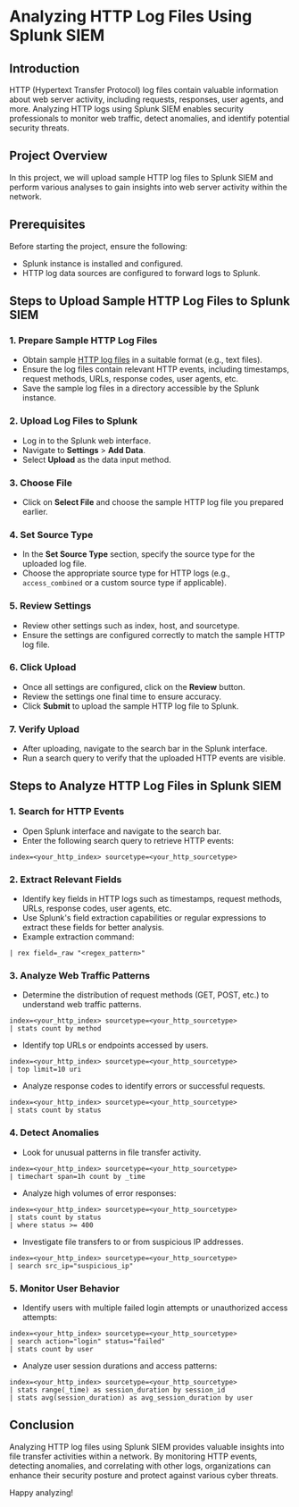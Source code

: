 # Analyzing HTTP Log Files Using Splunk SIEM

## Introduction
HTTP (Hypertext Transfer Protocol) log files contain valuable information about web server activity, including requests, responses, user agents, and more. Analyzing HTTP logs using Splunk SIEM enables security professionals to monitor web traffic, detect anomalies, and identify potential security threats.

## Project Overview
In this project, we will upload sample HTTP log files to Splunk SIEM and perform various analyses to gain insights into web server activity within the network.

## Prerequisites
Before starting the project, ensure the following:
- Splunk instance is installed and configured.
- HTTP log data sources are configured to forward logs to Splunk.

## Steps to Upload Sample HTTP Log Files to Splunk SIEM

### 1. Prepare Sample HTTP Log Files
- Obtain sample [HTTP log files](https://www.secrepo.com/maccdc2012/http.log.gz) in a suitable format (e.g., text files).
- Ensure the log files contain relevant HTTP events, including timestamps, request methods, URLs, response codes, user agents, etc.
- Save the sample log files in a directory accessible by the Splunk instance.

### 2. Upload Log Files to Splunk
- Log in to the Splunk web interface.
- Navigate to **Settings** > **Add Data**.
- Select **Upload** as the data input method.

### 3. Choose File
- Click on **Select File** and choose the sample HTTP log file you prepared earlier.

### 4. Set Source Type
- In the **Set Source Type** section, specify the source type for the uploaded log file.
- Choose the appropriate source type for HTTP logs (e.g., `access_combined` or a custom source type if applicable).

### 5. Review Settings
- Review other settings such as index, host, and sourcetype.
- Ensure the settings are configured correctly to match the sample HTTP log file.

### 6. Click Upload
- Once all settings are configured, click on the **Review** button.
- Review the settings one final time to ensure accuracy.
- Click **Submit** to upload the sample HTTP log file to Splunk.

### 7. Verify Upload
- After uploading, navigate to the search bar in the Splunk interface.
- Run a search query to verify that the uploaded HTTP events are visible.


## Steps to Analyze HTTP Log Files in Splunk SIEM


### 1. Search for HTTP Events
- Open Splunk interface and navigate to the search bar.
- Enter the following search query to retrieve HTTP events:
```
index=<your_http_index> sourcetype=<your_http_sourcetype>
```

### 2. Extract Relevant Fields
- Identify key fields in HTTP logs such as timestamps, request methods, URLs, response codes, user agents, etc.
- Use Splunk's field extraction capabilities or regular expressions to extract these fields for better analysis.
- Example extraction command:
```
| rex field=_raw "<regex_pattern>"

```

### 3. Analyze Web Traffic Patterns
- Determine the distribution of request methods (GET, POST, etc.) to understand web traffic patterns.
```
index=<your_http_index> sourcetype=<your_http_sourcetype>
| stats count by method
```
- Identify top URLs or endpoints accessed by users.
```
index=<your_http_index> sourcetype=<your_http_sourcetype>
| top limit=10 uri
```
- Analyze response codes to identify errors or successful requests.
```
index=<your_http_index> sourcetype=<your_http_sourcetype>
| stats count by status
```

### 4. Detect Anomalies
- Look for unusual patterns in file transfer activity.
```
index=<your_http_index> sourcetype=<your_http_sourcetype>
| timechart span=1h count by _time
```
- Analyze high volumes of error responses:
```
index=<your_http_index> sourcetype=<your_http_sourcetype>
| stats count by status
| where status >= 400
```
- Investigate file transfers to or from suspicious IP addresses.
```
index=<your_http_index> sourcetype=<your_http_sourcetype>
| search src_ip="suspicious_ip"
```


### 5. Monitor User Behavior
- Identify users with multiple failed login attempts or unauthorized access attempts:
```
index=<your_http_index> sourcetype=<your_http_sourcetype>
| search action="login" status="failed"
| stats count by user
```
- Analyze user session durations and access patterns:
```
index=<your_http_index> sourcetype=<your_http_sourcetype>
| stats range(_time) as session_duration by session_id
| stats avg(session_duration) as avg_session_duration by user
```

## Conclusion
Analyzing HTTP log files using Splunk SIEM provides valuable insights into file transfer activities within a network. By monitoring HTTP events, detecting anomalies, and correlating with other logs, organizations can enhance their security posture and protect against various cyber threats.


Happy analyzing!



